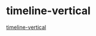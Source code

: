 # timeline-vertical

<a href="https://soldatovnikolay.github.io/timeline-vertical" target="_blank">timeline-vertical</a>
